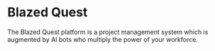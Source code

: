 # Blazed Quest
The Blazed Quest platform is a project management system which is augmented by AI bots who multiply the power of your workforce.

